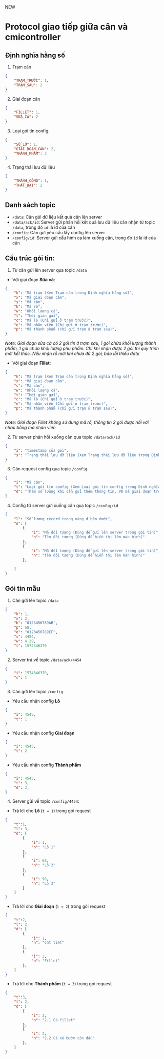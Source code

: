 NEW
# Protocol giao tiếp giữa cân và cmicontroller

## Định nghĩa hằng số

1. Trạm cân

```json
{
	"TRẠM_TRƯỚC": 1,
	"TRẠM_SAU": 2
}
```

2. Giai đoạn cân

```json
{
	"FILLET": 1,
	"SỬA_CÁ": 2
}
```

3. Loại gói tin config

```json
{
	"SỐ_LÔ": 1,
	"GIAI_ĐOẠN_CÂN": 2,
	"THÀNH_PHẨM": 3
}
```

4. Trạng thái lưu dữ liệu

```json
{
	"THÀNH_CÔNG": 1,
	"THẤT_BẠI": 2
}
```

## Danh sách topic

-   `/data`: Cân gửi dữ liệu kết quả cân lên server
-   `/data/ack/id`: Server gửi phản hồi kết quả lưu dữ liệu cân nhận từ topic `/data`, trong đó `id` là id của cân
-   `/config`: Cân gửi yêu cầu lấy config lên server
-   `/config/id`: Server gửi cấu hình ca làm xuống cân, trong đó `id` là id của cân

## Cấu trúc gói tin:

1. Từ cân gửi lên server qua topic `/data`

- Với giai đoạn **Sửa cá**:

```json
{
	"k": "Mã trạm (Xem Trạm cân trong Định nghĩa hằng số)",
	"x": "Mã giai đoạn cân",
    "s": "Mã cân",
	"b": "Mã rổ",
    "w": "Khối lượng cá",
    "t": "Thời gian gửi",
	"c": "Mã lô (Chỉ gửi ở trạm trước)",
	"e": "Mã nhân viên (Chỉ gửi ở trạm trước)",
    "p": "Mã thành phẩm (chỉ gửi trạm ở trạm sau)",
}
```
*Note: Giai đoạn sửa cá có 2 gói tin ở trạm sau, 1 gói chứa khối lượng thành phẩm, 1 gói chứa khối lượng phụ phẩm. Chỉ khi nhận  được 2 gói thì quy trình mới kết thúc. Nếu nhận rổ mới khi chưa đủ 2 gói, báo lỗi thiếu data*

- Với giai đoạn **Fillet**:
```json
{
	"k": "Mã trạm (Xem Trạm cân trong Định nghĩa hằng số)",
	"x": "Mã giai đoạn cân",
    "s": "Mã cân",
    "w": "Khối lượng cá",
    "t": "Thời gian gửi",
	"c": "Mã lô (Chỉ gửi ở trạm trước)",
	"e": "Mã nhân viên (Chỉ gửi ở trạm trước)",
    "p": "Mã thành phẩm (chỉ gửi trạm ở trạm sau)",
}
```
*Note: Giai đoạn Fillet không sử dụng mã rổ, thông tin 2 gói được nối với nhau bằng mã nhân viên*

2. Từ server phản hồi xuống cân qua topic `/data/ack/id`

```json
{
    "i": "timestamp của gói",
    "s": "Trạng thái lưu dữ liệu (Xem Trạng thái lưu dữ liệu trong Định nghĩa hằng số)"
}
```

3. Cân request config qua topic `/config`

```json
{
    "i": "Mã cân",
    "t": "Loại gói tin config (Xem Loại gói tin config trong Định nghĩa hằng số)",
	"d": "Tham số (Dùng khi cần gửi thêm thông tin, VD mã giai đoạn trong config lấy thành phẩm)"
}
```

4. Config từ server gửi xuống cân qua topic `/config/id`

```json
{
    "l": "Số lượng record trong mảng d bên dưới",
    "d": [
        {
            "i": "Mã đối tượng (Dùng để gửi lên server trong gói tin)",
            "n": "Tên đối tượng (Dùng để hiển thị lên màn hình)"
        },
        {
            "i": "Mã đối tượng (Dùng để gửi lên server trong gói tin)",
            "n": "Tên đối tượng (Dùng để hiển thị lên màn hình)"
        },
       
    ]
}
```

## Gói tin mẫu

1. Cân gửi lên topic `/data`

```json
{
	"k": 1,
	"x": 2,
	"b": "0123456789AB",
	"p": 68,
	"e": "0123456789EF",
	"s": 4454,
	"w": 4.29,
	"t": 1574346370
}
```

2. Server trả về topic `/data/ack/4454`

```json
{
	"i": 1574346370,
	"s": 1
}
```

3. Cân gửi lên topic `/config`

-   Yêu cầu nhận config **Lô**

```json
{
	"i": 4545,
	"t": 1
}
```

-   Yêu cầu nhận config **Giai đoạn**

```json
{
	"i": 4545,
	"t": 2
}
```

-   Yêu cầu nhận config **Thành phẩm**

```json
{
	"i": 4545,
	"t": 3,
	"d": 2,
}
```

4. Server gửi về topic `/config/4454`:

-   Trả lời cho **Lô** (`t = 1`) trong gói request

```json
{
	"t":1,
	"l": 3,
	"d": [
		{
			"i": 1,
			"n": "Lô 1"
		},
		{
			"i": 68,
			"n": "Lô 2"
		},
		{
			"i": 98,
			"n": "Lô 3"
		}
	]
}
```

-   Trả lời cho **Giai đoạn** (`t = 2`) trong gói request

```json
{
	"t":2,
	"l": 2,
	"d": [
        {
			"i": 1,
			"n": "Cắt tiết"
		},
		{
			"i": 2,
			"n": "Fillet"
        },
	]
}
```

-   Trả lời cho **Thành phẩm** (`t = 3`) trong gói request

```json
{	
	"t":3,
	"l": 2,
	"d": [
		{
			"i": 2,
			"n": "2.1 Cá fillet"
		},
		{
			"i": 2,
			"n": "2.2 Cá xẻ bướm còn đầu"
		},
	]
}
```
